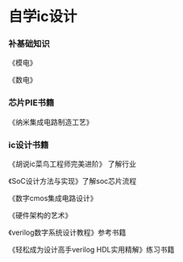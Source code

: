 # 自学ic设计
### 补基础知识

《模电》

《数电》

### 芯片PIE书籍

《纳米集成电路制造工艺》

### ic设计书籍

《胡说ic菜鸟工程师完美进阶》 了解行业

《SoC设计方法与实现》了解soc芯片流程

《数字cmos集成电路设计》

《硬件架构的艺术》

《verilog数字系统设计教程》参考书籍

《轻松成为设计高手verilog HDL实用精解》练习书籍
